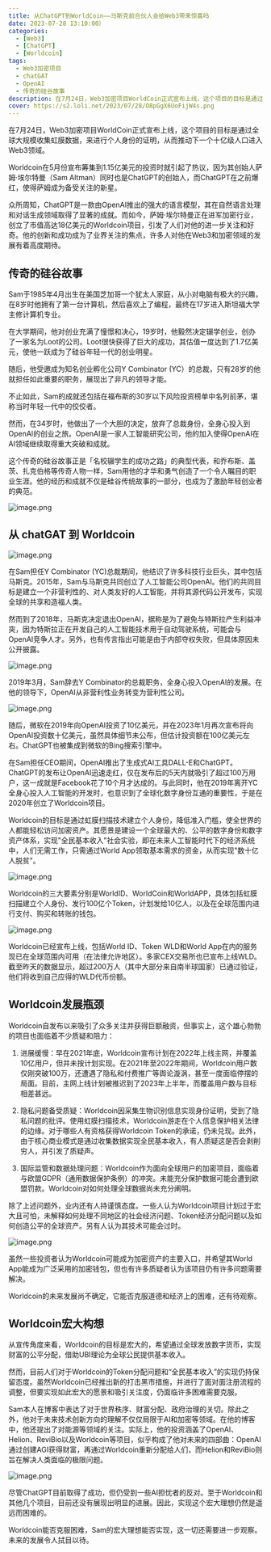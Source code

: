 ```yaml
---
title: 从ChatGPT到WorldCoin——马斯克前合伙人会给Web3带来惊喜吗
date: 2023-07-28 13:10:00）
categories:
  - [Web3]
  - [ChatGPT]
  - [Worldcoin]
tags:
  - Web3加密项目
  - chatGAT
  - OpenAI
  - 传奇的硅谷故事
description: 在7月24日，Web3加密项目WorldCoin正式宣布上线，这个项目的目标是通过全球大规模收集虹膜数据，来进行个人身份的证明，从而推动下一个十亿级人口进入Web3领域。
cover: https://s2.loli.net/2023/07/28/O8pGgX6UoFijW4s.png
---
```

在7月24日，Web3加密项目WorldCoin正式宣布上线，这个项目的目标是通过全球大规模收集虹膜数据，来进行个人身份的证明，从而推动下一个十亿级人口进入Web3领域。

Worldcoin在5月份宣布筹集到1.15亿美元的投资时就引起了热议，因为其创始人萨姆·埃尔特曼（Sam Altman）同时也是ChatGPT的创始人，而ChatGPT在之前爆红，使得萨姆成为备受关注的新星。

众所周知，ChatGPT是一款由OpenAI推出的强大的语言模型，其在自然语言处理和对话生成领域取得了显著的成就。而如今，萨姆·埃尔特曼正在进军加密行业，创立了市值高达18亿美元的Worldcoin项目，引发了人们对他的进一步关注和好奇。他的创新和成功成为了业界关注的焦点，许多人对他在Web3和加密领域的发展有着高度期待。

## 传奇的硅谷故事

Sam于1985年4月出生在美国芝加哥一个犹太人家庭，从小对电脑有极大的兴趣，在8岁时他拥有了第一台计算机，然后喜欢上了编程，最终在17岁进入斯坦福大学主修计算机专业。

在大学期间，他对创业充满了憧憬和决心，19岁时，他毅然决定辍学创业，创办了一家名为Loot的公司。Loot很快获得了巨大的成功，其估值一度达到了1.7亿美元，使他一跃成为了硅谷年轻一代的创业明星。

随后，他受邀成为知名创业孵化公司Y Combinator (YC）的总裁，只有28岁的他就担任如此重要的职务，展现出了非凡的领导才能。

不止如此，Sam的成就还包括在福布斯的30岁以下风险投资榜单中名列前茅，堪称当时年轻一代中的佼佼者。

然而，在34岁时，他做出了一个大胆的决定，放弃了总裁身份，全身心投入到OpenAI的创业之旅。OpenAI是一家人工智能研究公司，他的加入使得OpenAI在AI领域继续取得重大突破和成就。

这个传奇的硅谷故事正是「名校辍学生的成功之路」的典型代表，和乔布斯、盖茨、扎克伯格等传奇人物一样，Sam用他的才华和勇气创造了一个令人瞩目的职业生涯。他的经历和成就不仅是硅谷传统故事的一部分，也成为了激励年轻创业者的典范。

![image.png](https://s2.loli.net/2023/07/28/OxyGQi2EhAFSkDM.png)

## 从 chatGAT 到 Worldcoin

![image.png](https://s2.loli.net/2023/07/28/etLymSpDMnkT4UP.png)

在Sam担任Y Combinator (YC)总裁期间，他结识了许多科技行业巨头，其中包括马斯克。2015年，Sam与马斯克共同创立了人工智能公司OpenAI。他们的共同目标是建立一个非营利性的、对人类友好的人工智能，并将其源代码公开发布，实现全球的共享和造福人类。

然而到了2018年，马斯克决定退出OpenAI，据称是为了避免与特斯拉产生利益冲突，因为特斯拉正在开发自己的人工智能技术用于自动驾驶系统，可能会与OpenAI竞争人才。另外，也有传言指出可能是由于内部夺权失败，但具体原因未公开披露。

![image.png](https://s2.loli.net/2023/07/28/Kue2LzAWPUiSVTR.png)

2019年3月，Sam辞去Y Combinator的总裁职务，全身心投入OpenAI的发展。在他的领导下，OpenAI从非营利性业务转变为营利性公司。

![image.png](https://s2.loli.net/2023/07/28/WRzwq92bcYOSpjl.png)

随后，微软在2019年向OpenAI投资了10亿美元，并在2023年1月再次宣布将向OpenAI投资数十亿美元，虽然具体细节未公布，但估计投资额在100亿美元左右。ChatGPT也被集成到微软的Bing搜索引擎中。

在Sam担任CEO期间，OpenAI推出了生成式AI工具DALL-E和ChatGPT。ChatGPT的发布让OpenAI迅速走红，仅在发布后的5天内就吸引了超过100万用户，这一成就是Facebook花了10个月才达成的。与此同时，他在2019年离开YC全身心投入人工智能的开发时，也意识到了全球化数字身份互通的重要性，于是在2020年创立了Worldcoin项目。

Worldcoin的目标是通过虹膜扫描技术建立个人身份，降低准入门槛，使全世界的人都能轻松访问加密资产。其愿景是建设一个全球最大的、公平的数字身份和数字资产体系，实现"全民基本收入"社会实验，即在未来人工智能时代下的经济系统中，人们无需工作，只需通过World App领取基本需求的资金，从而实现"数十亿人脱贫"。

![image.png](https://s2.loli.net/2023/07/28/4XYoI69s2AnBJwe.png)

Worldcoin的三大要素分别是WorldID、WorldCoin和WorldAPP，具体包括虹膜扫描建立个人身份、发行100亿个Token，计划发给10亿人，以及在全球范围内进行支付、购买和转账的钱包。

![image.png](https://s2.loli.net/2023/07/28/AhRXi6crjlL7b8s.png)

Worldcoin已经宣布上线，包括World ID、Token WLD和World App在内的服务现已在全球范围内可用（在法律允许地区）。多家CEX交易所也已宣布上线WLD。截至昨天的数据显示，超过200万人（其中大部分来自南半球国家）已通过验证，他们将收到自己应得的WLD代币份额。

## Worldcoin发展瓶颈

Worldcoin自发布以来吸引了众多关注并获得巨额融资，但事实上，这个雄心勃勃的项目也面临着不少质疑和阻力：

1. 进展缓慢：早在2021年底，Worldcoin宣布计划在2022年上线主网，并覆盖10亿用户，但并未按计划实现。在2021年至2022年期间，Worldcoin用户数仅刚突破100万，还遭遇了隐私和付费推广等舆论漩涡，甚至一度面临停摆的局面。目前，主网上线计划被推迟到了2023年上半年，而覆盖用户数与目标相差甚远。

2. 隐私问题备受质疑：Worldcoin因采集生物识别信息实现身份证明，受到了隐私问题的批评。使用虹膜扫描技术，Worldcoin游走在个人信息保护相关法律的边缘。对于哪些人有资格获得Worldcoin Token的承诺，仍未兑现。此外，由于核心商业模式是通过收集数据实现全民基本收入，有人质疑这是否会剥削穷人，并引发了质疑声。

3. 国际监管和数据处理问题：Worldcoin作为面向全球用户的加密项目，面临着与欧盟GDPR（通用数据保护条例）的冲突。未能充分保护数据可能会遭到欧盟罚款。Worldcoin对如何处理全球数据尚未充分阐明。

除了上述问题外，业内还有人持谨慎态度。一些人认为Worldcoin项目计划过于宏大且可怕，未解释如何处理不同地区的社会经济问题、Token经济分配问题以及如何创造公平的全球资产。另有人认为其技术可能会过时。

![image.png](https://s2.loli.net/2023/07/28/7Or3mifHMqURhTn.png)

虽然一些投资者认为Worldcoin可能成为加密资产的主要入口，并希望其World App能成为广泛采用的加密钱包，但也有许多质疑者认为该项目仍有许多问题需要解决。

Worldcoin的未来发展尚不确定，它能否克服道德和经济上的困难，还有待观察。

## Worldcoin宏大构想

从宣传角度来看，Worldcoin的目标是宏大的，希望通过全球发放数字货币，实现财富的公平分配，借助UBI理论为全球公民提供基本收入。

然而，目前人们对于Worldcoin的Token分配问题和“全民基本收入”的实现仍持保留态度。虽然Worldcoin已经推出新的打击黑市措施，并进行了面对面注册流程的调整，但要实现如此宏大的愿景和吸引关注度，仍面临许多困难需要克服。

Sam本人在博客中表达了对于世界秩序、财富分配、政府治理的关切。除此之外，他对于未来技术创新方向的理解不仅仅局限于AI和加密等领域。在他的博客中，他还提出了对能源等领域的关注。实际上，他的投资涵盖了OpenAI、Helion、ReviBio以及Worldcoin等项目，似乎构成了他对未来的四部曲：OpenAI通过创建AGI获得财富，再通过Worldcoin重新分配给人们，而Helion和ReviBio则旨在解决人类面临的极限问题。

![image.png](https://s2.loli.net/2023/07/28/1uzpaq5DdlBKb7I.png)

尽管ChatGPT目前取得了成功，但仍受到一些AI担忧者的反对。至于Worldcoin和其他几个项目，目前还没有展现出明显的进展。因此，实现这个宏大理想仍然是遥远而困难的。

Worldcoin能否克服困难，Sam的宏大理想能否实现，这一切还需要进一步观察。未来的发展令人拭目以待。




